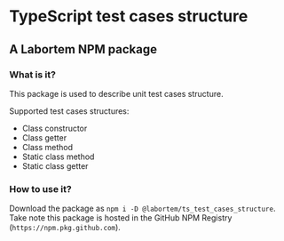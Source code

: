 # TypeScript test cases structure

## A Labortem NPM package

### What is it?

This package is used to describe unit test cases structure.

Supported test cases structures:

-   Class constructor
-   Class getter
-   Class method
-   Static class method
-   Static class getter

### How to use it?

Download the package as `npm i -D @labortem/ts_test_cases_structure`. Take note this package is hosted in the GitHub NPM
Registry (`https://npm.pkg.github.com`).
